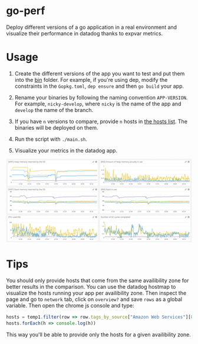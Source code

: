 # go-perf
Deploy different versions of a go application in a real environment and visualize their performance in datadog thanks to expvar metrics.

# Usage

1. Create the different versions of the app you want to test and put them into the [bin](https://github.com/gabsn/go-tracer-perf/tree/master/bin) folder.
For example, if you're using dep, modify the constraints in the `Gopkg.toml`, `dep ensure` and then `go build` your app.

2. Rename your binaries by following the naming convention `APP-VERSION`. 
For example, `nicky-develop`, where `nicky` is the name of the app and `develop` the name of the branch.

3. If you have `n` versions to compare, provide `n` hosts in [the hosts list](https://github.com/gabsn/go-tracer-perf/blob/master/hosts).
The binaries will be deployed on them.

4. Run the script with `./main.sh`.

5. Visualize your metrics in the datadog app.

![dashboard](https://github.com/gabsn/go-perf/blob/img/dashboard.png)

# Tips

You should only provide hosts that come from the same availibility zone for better results in the comparison. You can use the datadog hostmap to visualize the hosts running your app per availibility zone.
Then inspect the page and go to `network` tab, click on `overview?` and save `rows` as a global variable. 
Then open the chrome js console and type:
```js
hosts = temp1.filter(row => row.tags_by_source["Amazon Web Services"][0].includes("us-east-1a")).map(row => row.display_name)
hosts.forEach(h => console.log(h))
```
This way you'll be able to provide only the hosts for a given availibility zone.
